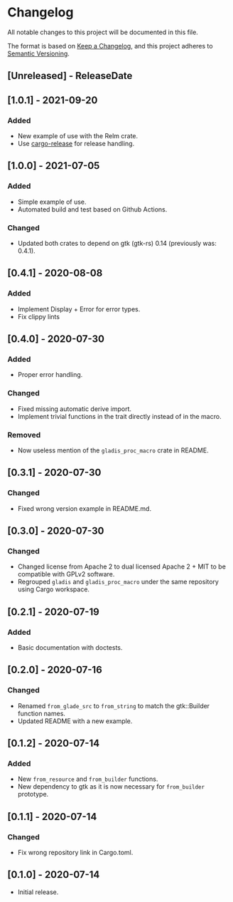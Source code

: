 # Changelog
All notable changes to this project will be documented in this file.

The format is based on [Keep a Changelog](https://keepachangelog.com/en/1.0.0/),
and this project adheres to [Semantic Versioning](https://semver.org/spec/v2.0.0.html).

<!-- next-header -->

## [Unreleased] - ReleaseDate

## [1.0.1] - 2021-09-20

### Added

- New example of use with the Relm crate.
- Use [cargo-release](https://github.com/crate-ci/cargo-release) for release
  handling.

## [1.0.0] - 2021-07-05

### Added

- Simple example of use.
- Automated build and test based on Github Actions.

### Changed
- Updated both crates to depend on gtk (gtk-rs) 0.14 (previously was: 0.4.1).

## [0.4.1] - 2020-08-08

### Added
- Implement Display + Error for error types.
- Fix clippy lints

## [0.4.0] - 2020-07-30

### Added

- Proper error handling.

### Changed

- Fixed missing automatic derive import.
- Implement trivial functions in the trait directly instead of in the macro.

### Removed

- Now useless mention of the `gladis_proc_macro` crate in README.

## [0.3.1] - 2020-07-30

### Changed

- Fixed wrong version example in README.md.

## [0.3.0] - 2020-07-30

### Changed

- Changed license from Apache 2 to dual licensed Apache 2 + MIT to be compatible
  with GPLv2 software.
- Regrouped `gladis` and `gladis_proc_macro` under the same repository using
  Cargo workspace.

## [0.2.1] - 2020-07-19

### Added

- Basic documentation with doctests.

## [0.2.0] - 2020-07-16

### Changed

- Renamed `from_glade_src` to `from_string` to match the gtk::Builder function
  names.
- Updated README with a new example.

## [0.1.2] - 2020-07-14

### Added

- New `from_resource` and `from_builder` functions.
- New dependency to gtk as it is now necessary for `from_builder`
  prototype.

## [0.1.1] - 2020-07-14

### Changed

- Fix wrong repository link in Cargo.toml.

## [0.1.0] - 2020-07-14

- Initial release.
